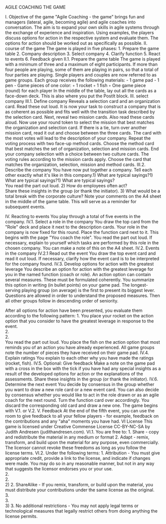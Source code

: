 AGILE COACHING THE GAME

I.  Objective of the game
"Agile Coaching - the game" brings fun and managers (lateral, agile, becoming agile) and agile coaches into conversation. The aim is to expand your own skills in agile systems through the exchange of experience and inspiration.
Using examples, the players discuss options for action in the respective system and evaluate them. The options for action should be worked out as specifically as possible.
II. course of the game
The game is played in five phases:
1\. Prepare the game table
2\. Company description
3\. Select company
4\. Clarify function
5\. React to events
6\. Feedback given
II.1.  Prepare the game table
The game is played with a minimum of three and a maximum of eight participants.
If more than four people are playing, some of them are playing in pairs, so that a total of four parties are playing. Single players and couples are now referred to as game groups.
Each group receives the following materials:
\- 1 game pad
\- 1 pen
\- Game pieces of one color:
◦ 1 rocket
◦ 1 fish
◦ One game piece (round) for each player
In the middle of the table, lay out all the cards as a face-down deck. This is also where you put the PostIt block.
III. select company
III.1.  Define company
Reveals a selection card and an organization card. Read these out loud. It is now your task to construct a company that is as coherent as possible and fits well with the transition task described by the selection card.
Next, reveal two mission cards. Also read these cards aloud. Now use your round token to select the mission that best matches the organization and selection card. If there is a tie, turn over another mission card, read it out and choose between the three cards. The card with the most votes will lead to the description of your company.
Repeat the voting process with two face-up method cards. Choose the method card that best matches the set of organization, selection and mission cards.
End your company selection with a choice between two culture cards. The voting rules according to the mission cards apply. Choose the card that matches the organization, selection, mission and method cards.
III.2.  Describe the company
You have now put together a company. Tell each other exactly what it's like in this company.1) What are typical sayings?1) What are typical sayings?1) What are typical sayings?\
   You read the part out loud. 2) How do employees often act?\
   Share these insights in the group (or thank the initiator). 3) What would be a total break with the corporate culture?
   Note your comments on the A4 sheet in the middle of the game table. This will serve as a reminder for subsequent events.

IV.  Reacting to events
You play through a total of five events in the company.
IV.1.  Select a role in the company
You draw the top card from the "Role" deck and place it next to the description cards. Your role in the company is now fixed for this round.
Place the function card next to it. This begins with the page "You coach the role".
You read the part out loud. If necessary, explain to yourself which tasks are performed by this role in the chosen company. You can make a note of this on the A4 sheet.
IV.2.  Events in the company
IV.2.1 Read out the event
You draw the top event card and read it out loud. If necessary, clarify how the event card is to be interpreted for the company found.
IV.3.  Develop options for action with the greatest leverage
You describe an option for action with the greatest leverage for you in the named function (coach or role). An action option can contain several measures. These must be formulated coherently.
You summarize this option in writing (in bullet points) on your game pad.
The longest-serving playing group (on average) is the first to present its biggest lever. Questions are allowed in order to understand the proposed measures. Then all other groups follow in descending order of seniority.

After all options for action have been presented, you evaluate them according to the following pattern:
1\. You place your rocket on the action option that you consider to have the greatest leverage in response to the event.\
2.\
2.\
You read the part out loud. You place the fish on the action option that most reminds you of an action you have already experienced.
All game groups note the number of pieces they have received on their game pad.
IV.4.  Explain ratings
You explain to each other why you have made the ratings (rocket, fish).
IV.5.  Optional: Give feedback
Make a note on the game pad with a cross in the box with the tick if you have had any special insights as a result of the developed options for action or the explanations of the assessments.
Share these insights in the group (or thank the initiator).
IV.6.  Determine the next event
You decide by consensus in the group whether you want to draw a new role card or a new event card. You can also decide by consensus whether you would like to act in the role drawn or as an agile coach for the next round. Turn the function card over accordingly.
You discard the corresponding old card and draw a new one. The game begins with V.1. or V.2.
V.  Feedback
At the end of the fifth event, you can use the room to give feedback to all your fellow players - for example, feedback on the contributions and any "aha" moments you have had.
VI License
This game is licensed under Creative Commense License
CC-BY-NC-SA by Judith Andresen (judithandresen.com).
VI.1.  You are free to:
1\. Share - copy and redistribute the material in any medium or format
2\. Adapt - remix, transform, and build upon the material for any purpose, even commercially.
The licensor cannot revoke these freedoms as long as you follow the license terms.
VI.2.  Under the following terms:
1\. Attribution - You must give appropriate credit, provide a link to the license, and indicate if changes were made. You may do so in any reasonable manner, but not in any way that suggests the licensor endorses you or your use.\
2.\
2.\
2\) 2. ShareAlike - If you remix, transform, or build upon the material, you must distribute your contributions under the same license as the original.\
3.\
3.\
3\) 3. No additional restrictions - You may not apply legal terms or technological measures that legally restrict others from doing anything the license permits.
